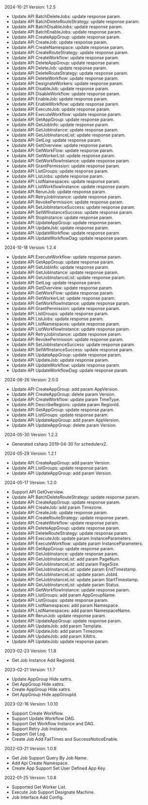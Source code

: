 2024-10-21 Version: 1.2.5
- Update API BatchDeleteJobs: update response param.
- Update API BatchDeleteRouteStrategy: update response param.
- Update API BatchDisableJobs: update response param.
- Update API BatchEnableJobs: update response param.
- Update API CreateAppGroup: update response param.
- Update API CreateJob: update response param.
- Update API CreateNamespace: update response param.
- Update API CreateRouteStrategy: update response param.
- Update API CreateWorkflow: update response param.
- Update API DeleteAppGroup: update response param.
- Update API DeleteJob: update response param.
- Update API DeleteRouteStrategy: update response param.
- Update API DeleteWorkflow: update response param.
- Update API DesignateWorkers: update response param.
- Update API DisableJob: update response param.
- Update API DisableWorkflow: update response param.
- Update API EnableJob: update response param.
- Update API EnableWorkflow: update response param.
- Update API ExecuteJob: update response param.
- Update API ExecuteWorkflow: update response param.
- Update API GetAppGroup: update response param.
- Update API GetJobInfo: update response param.
- Update API GetJobInstance: update response param.
- Update API GetJobInstanceList: update response param.
- Update API GetLog: update response param.
- Update API GetOverview: update response param.
- Update API GetWorkFlow: update response param.
- Update API GetWorkerList: update response param.
- Update API GetWorkflowInstance: update response param.
- Update API GrantPermission: update response param.
- Update API ListGroups: update response param.
- Update API ListJobs: update response param.
- Update API ListNamespaces: update response param.
- Update API ListWorkflowInstance: update response param.
- Update API RerunJob: update response param.
- Update API RetryJobInstance: update response param.
- Update API RevokePermission: update response param.
- Update API SetJobInstanceSuccess: update response param.
- Update API SetWfInstanceSuccess: update response param.
- Update API StopInstance: update response param.
- Update API UpdateAppGroup: update response param.
- Update API UpdateJob: update response param.
- Update API UpdateWorkflow: update response param.
- Update API UpdateWorkflowDag: update response param.


2024-10-18 Version: 1.2.4
- Update API ExecuteWorkflow: update response param.
- Update API GetAppGroup: update response param.
- Update API GetJobInfo: update response param.
- Update API GetJobInstance: update response param.
- Update API GetJobInstanceList: update response param.
- Update API GetLog: update response param.
- Update API GetOverview: update response param.
- Update API GetWorkFlow: update response param.
- Update API GetWorkerList: update response param.
- Update API GetWorkflowInstance: update response param.
- Update API GrantPermission: update response param.
- Update API ListGroups: update response param.
- Update API ListJobs: update response param.
- Update API ListNamespaces: update response param.
- Update API ListWorkflowInstance: update response param.
- Update API RetryJobInstance: update response param.
- Update API RevokePermission: update response param.
- Update API SetJobInstanceSuccess: update response param.
- Update API SetWfInstanceSuccess: update response param.
- Update API UpdateAppGroup: update response param.
- Update API UpdateJob: update response param.
- Update API UpdateWorkflow: update response param.
- Update API UpdateWorkflowDag: update response param.


2024-06-26 Version: 2.0.0
- Update API CreateAppGroup: add param AppVersion.
- Update API CreateAppGroup: delete param Version.
- Update API CreateWorkflow: update param TimeType.
- Update API DescribeRegions: update param RegionId.
- Update API GetAppGroup: update response param.
- Update API ListGroups: update response param.
- Update API UpdateAppGroup: add param AppVersion.
- Update API UpdateAppGroup: delete param Version.


2024-05-30 Version: 1.2.2
- Generated csharp 2019-04-30 for schedulerx2.

2024-05-29 Version: 1.2.1
- Update API CreateAppGroup: add param Version.
- Update API ListGroups: update response param.
- Update API UpdateAppGroup: add param Version.


2024-05-17 Version: 1.2.0
- Support API GetOverview.
- Update API BatchDeleteRouteStrategy: update response param.
- Update API CreateAppGroup: update response param.
- Update API CreateJob: add param Timezone.
- Update API CreateJob: update response param.
- Update API CreateRouteStrategy: update response param.
- Update API CreateWorkflow: update response param.
- Update API DeleteAppGroup: update response param.
- Update API DeleteRouteStrategy: update response param.
- Update API ExecuteJob: update param InstanceParameters.
- Update API ExecuteWorkflow: update param InstanceParameters.
- Update API GetAppGroup: update response param.
- Update API GetJobInstance: update response param.
- Update API GetJobInstanceList: add param PageNum.
- Update API GetJobInstanceList: add param PageSize.
- Update API GetJobInstanceList: update param EndTimestamp.
- Update API GetJobInstanceList: update param JobId.
- Update API GetJobInstanceList: update param StartTimestamp.
- Update API GetJobInstanceList: update param Status.
- Update API GetWorkflowInstance: update response param.
- Update API ListGroups: add param AppGroupName.
- Update API ListGroups: update response param.
- Update API ListNamespaces: add param Namespace.
- Update API ListNamespaces: add param NamespaceName.
- Update API RerunJob: update response param.
- Update API UpdateAppGroup: update response param.
- Update API UpdateJob: add param Template.
- Update API UpdateJob: add param Timezone.
- Update API UpdateJob: add param XAttrs.
- Update API UpdateJob: update response param.


2023-02-23 Version: 1.1.8
- Get Job Instance Add RegionId.

2023-02-21 Version: 1.1.7
- Update AppGroup Hide xattrs.
- Get AppGroup Hide xattrs.
- Create AppGroup HIde xattrs.
- Get AppGroup Hide appGroupId.

2023-02-16 Version: 1.0.10
- Support Create Workflow.
- Support Update Workflow DAG.
- Support Get Workflow Instance and DAG.
- Support Retry Job Instance.
- Support Get Log.
- Create Job Add FailTimes and SuccessNoticeEnable.

2022-03-21 Version: 1.0.9
- Get Job Support Query By Job Name.
- Add Api Create Namespace.
- Create App Support Set User Defined App Key.

2022-01-25 Version: 1.0.8
- Supported Get Worker List.
- Execute Job Support Designate Machine.
- Job Interface Add Config.


